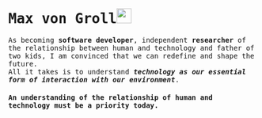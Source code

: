 # <samp>Max von Groll</samp><img src="https://github.com/maxgroll/maxgroll/blob/main/assets/robotic-hand.gif" width="30px" height="30px"></samp>

<samp>As becoming __software developer__, independent __researcher__ of the relationship between human and technology and father of two kids, I am convinced that we can redefine and shape the future. <br> All it takes is to understand ___technology as our essential form of interaction with our environment___.</samp><br>
#### <samp>__An understanding of the relationship of human and technology must be a priority today.__</samp>
<!--
**maxgroll/maxgroll** is a ✨ _special_ ✨ repository because its `README.md` (this file) appears on your GitHub profile.

Here are some ideas to get you started:

- 🔭 I’m currently working on ...
- 🌱 I’m currently learning ...
- 👯 I’m looking to collaborate on ...
- 🤔 I’m looking for help with ...
- 💬 Ask me about ...
- 📫 How to reach me: ...
- 😄 Pronouns: ...
- ⚡ Fun fact: ...
-->
